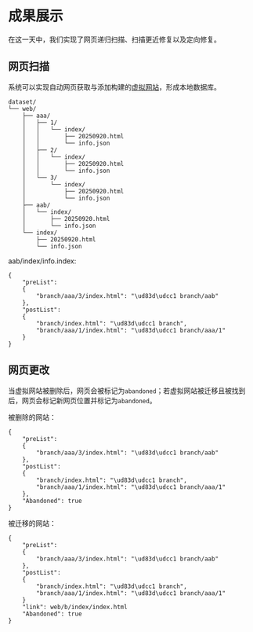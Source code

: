 # 成果展示

在这一天中，我们实现了网页递归扫描、扫描更近修复以及定向修复。

## 网页扫描

系统可以实现自动网页获取与添加构建的[虚拟网站](web/index.html)，形成本地数据库。
```
dataset/
└── web/
    ├── aaa/
    │   ├── 1/
    │   │   └── index/
    │   │       ├── 20250920.html
    │   │       └── info.json
    │   ├── 2/
    │   │   └── index/
    │   │       ├── 20250920.html
    │   │       └── info.json
    │   └── 3/
    │       └── index/
    │           ├── 20250920.html
    │           └── info.json
    ├── aab/
    │   └── index/
    │       ├── 20250920.html
    │       └── info.json
    └── index/
        ├── 20250920.html
        └── info.json
```
aab/index/info.index:
```
{
    "preList": 
    {
        "branch/aaa/3/index.html": "\ud83d\udcc1 branch/aab"
    }, 
    "postList": 
    {
        "branch/index.html": "\ud83d\udcc1 branch", 
        "branch/aaa/1/index.html": "\ud83d\udcc1 branch/aaa/1"
    }
}
```
## 网页更改

当虚拟网站被删除后，网页会被标记为<code>abandoned</code>；若虚拟网站被迁移且被找到后，网页会标记新网页位置并标记为<code>abandoned</code>。

被删除的网站：
```
{
    "preList": 
    {
        "branch/aaa/3/index.html": "\ud83d\udcc1 branch/aab"
    }, 
    "postList": 
    {
        "branch/index.html": "\ud83d\udcc1 branch", 
        "branch/aaa/1/index.html": "\ud83d\udcc1 branch/aaa/1"
    }, 
    "Abandoned": true
}
```
被迁移的网站：
```
{
    "preList": 
    {
        "branch/aaa/3/index.html": "\ud83d\udcc1 branch/aab"
    }, 
    "postList": 
    {
        "branch/index.html": "\ud83d\udcc1 branch", 
        "branch/aaa/1/index.html": "\ud83d\udcc1 branch/aaa/1"
    }
    "link": web/b/index/index.html
    "Abandoned": true
}
```